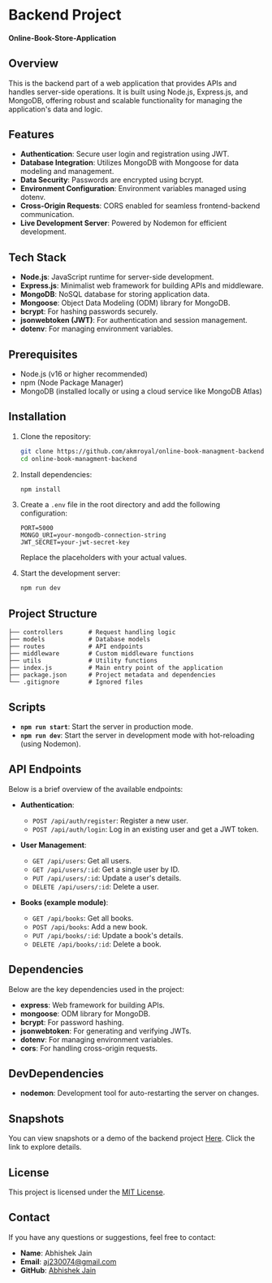 # Backend Project
#### Online-Book-Store-Application

## Overview

This is the backend part of a web application that provides APIs and handles server-side operations. It is built using Node.js, Express.js, and MongoDB, offering robust and scalable functionality for managing the application's data and logic.

## Features

- **Authentication**: Secure user login and registration using JWT.
- **Database Integration**: Utilizes MongoDB with Mongoose for data modeling and management.
- **Data Security**: Passwords are encrypted using bcrypt.
- **Environment Configuration**: Environment variables managed using dotenv.
- **Cross-Origin Requests**: CORS enabled for seamless frontend-backend communication.
- **Live Development Server**: Powered by Nodemon for efficient development.

## Tech Stack

- **Node.js**: JavaScript runtime for server-side development.
- **Express.js**: Minimalist web framework for building APIs and middleware.
- **MongoDB**: NoSQL database for storing application data.
- **Mongoose**: Object Data Modeling (ODM) library for MongoDB.
- **bcrypt**: For hashing passwords securely.
- **jsonwebtoken (JWT)**: For authentication and session management.
- **dotenv**: For managing environment variables.

## Prerequisites

- Node.js (v16 or higher recommended)
- npm (Node Package Manager)
- MongoDB (installed locally or using a cloud service like MongoDB Atlas)

## Installation

1. Clone the repository:
   ```bash
   git clone https://github.com/akmroyal/online-book-managment-backend.git
   cd online-book-managment-backend
   ```
2. Install dependencies:
   ```bash
   npm install
   ```
3. Create a `.env` file in the root directory and add the following configuration:
   ```env
   PORT=5000
   MONGO_URI=your-mongodb-connection-string
   JWT_SECRET=your-jwt-secret-key
   ```
   Replace the placeholders with your actual values.

4. Start the development server:
   ```bash
   npm run dev
   ```

## Project Structure

```
├── controllers       # Request handling logic
├── models            # Database models
├── routes            # API endpoints
├── middleware        # Custom middleware functions
├── utils             # Utility functions
├── index.js          # Main entry point of the application
├── package.json      # Project metadata and dependencies
└── .gitignore        # Ignored files
```

## Scripts

- **`npm run start`**: Start the server in production mode.
- **`npm run dev`**: Start the server in development mode with hot-reloading (using Nodemon).

## API Endpoints

Below is a brief overview of the available endpoints:

- **Authentication**:
  - `POST /api/auth/register`: Register a new user.
  - `POST /api/auth/login`: Log in an existing user and get a JWT token.

- **User Management**:
  - `GET /api/users`: Get all users.
  - `GET /api/users/:id`: Get a single user by ID.
  - `PUT /api/users/:id`: Update a user's details.
  - `DELETE /api/users/:id`: Delete a user.

- **Books (example module)**:
  - `GET /api/books`: Get all books.
  - `POST /api/books`: Add a new book.
  - `PUT /api/books/:id`: Update a book's details.
  - `DELETE /api/books/:id`: Delete a book.

## Dependencies

Below are the key dependencies used in the project:

- **express**: Web framework for building APIs.
- **mongoose**: ODM library for MongoDB.
- **bcrypt**: For password hashing.
- **jsonwebtoken**: For generating and verifying JWTs.
- **dotenv**: For managing environment variables.
- **cors**: For handling cross-origin requests.

## DevDependencies

- **nodemon**: Development tool for auto-restarting the server on changes.

## Snapshots

You can view snapshots or a demo of the backend project [Here]().
Click the link to explore details.

## License

This project is licensed under the [MIT License](LICENSE).

## Contact

If you have any questions or suggestions, feel free to contact:

- **Name**: Abhishek Jain
- **Email**: aj230074@gmail.com
- **GitHub**: [Abhishek Jain](https://github.com/mrjaini)

